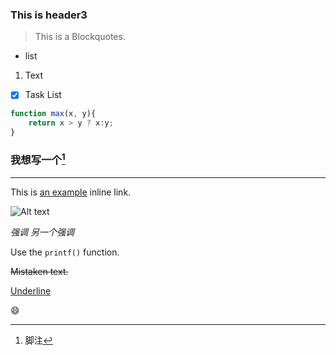 ### This is header3 

> This is a  Blockquotes.

* list

1. Text

- [x] Task List

```javascript
function max(x, y){
    return x > y ? x:y;
}
```

### 我想写一个[^ 脚注]

[^ 脚注]: 脚注

----

This is [an example](https://www.baidu.com/ "标题") inline link.

![Alt text](E:\OneDrive\手机照片\IMG_20151002_110620.jpg)

_强调_  *另一个强调* 

Use the `printf()` function.

~~Mistaken text.~~

<u>Underline</u>

:smile:













